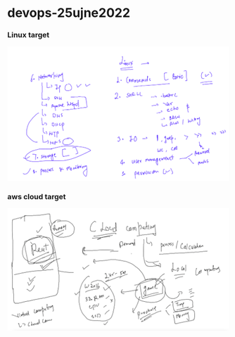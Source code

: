 # devops-25ujne2022

### Linux target 

<img src="ln.png">

### aws cloud target 

<img src="cl.png">


